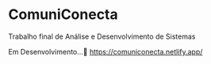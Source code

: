 # ComuniConecta
Trabalho final de Análise e Desenvolvimento de Sistemas

Em Desenvolvimento...🚧
https://comuniconecta.netlify.app/

